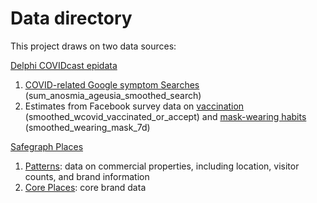 # Data directory

This project draws on two data sources:

[Delphi COVIDcast epidata](https://cmu-delphi.github.io/delphi-epidata/api/covidcast.html)
1. [COVID-related Google symptom Searches](https://cmu-delphi.github.io/delphi-epidata/api/covidcast-signals/google-symptoms.html) (sum_anosmia_ageusia_smoothed_search)
2. Estimates from Facebook survey data on [vaccination](https://cmu-delphi.github.io/delphi-epidata/api/covidcast-signals/fb-survey.html#vaccination-indicators) (smoothed_wcovid_vaccinated_or_accept) and [mask-wearing habits](https://cmu-delphi.github.io/delphi-epidata/api/covidcast-signals/fb-survey.html#mask-use) (smoothed_wearing_mask_7d)

[Safegraph Places](https://docs.safegraph.com/docs/about-safegraph)
1. [Patterns](https://docs.safegraph.com/docs/monthly-patterns): data on commercial properties, including location, visitor counts, and brand information
2. [Core Places](https://docs.safegraph.com/docs/core-places): core brand data

